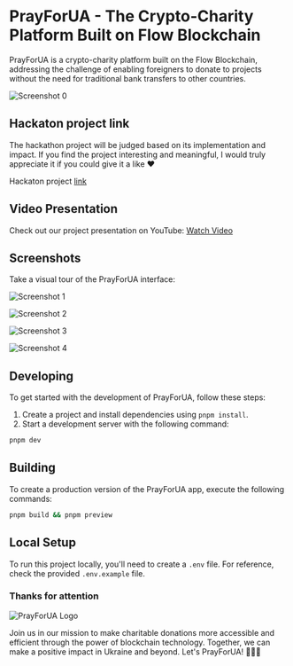# PrayForUA - The Crypto-Charity Platform Built on Flow Blockchain

PrayForUA is a crypto-charity platform built on the Flow Blockchain, addressing the challenge of enabling foreigners to donate to projects without the need for traditional bank transfers to other countries.

![Screenshot 0](https://devfolio-prod.s3.ap-south-1.amazonaws.com/hackathons/633065500193427091033d2cfc2621e6/projects/13242cc41ceb42308aa0e6ab6fcb1a84/961330ec-0453-4121-b115-92426dad77d7.png)

## Hackaton project link

The hackathon project will be judged based on its implementation and impact. If you find the project interesting and meaningful, I would truly appreciate it if you could give it a like ❤️

Hackaton project [link](https://devfolio.co/projects/prayforua-charity-platform-2d3f)

## Video Presentation

Check out our project presentation on YouTube: [Watch Video](https://youtu.be/Zk6X8abE_BU)

## Screenshots

Take a visual tour of the PrayForUA interface:

![Screenshot 1](https://devfolio-prod.s3.ap-south-1.amazonaws.com/hackathons/633065500193427091033d2cfc2621e6/projects/13242cc41ceb42308aa0e6ab6fcb1a84/4629090a-13f8-4ef9-a16c-a34dcdd1952c.png)

![Screenshot 2](https://assets.devfolio.co/hackathons/633065500193427091033d2cfc2621e6/projects/13242cc41ceb42308aa0e6ab6fcb1a84/7527e3f7-82ff-4887-a951-d17a69bae1a9.png)

![Screenshot 3](https://assets.devfolio.co/hackathons/633065500193427091033d2cfc2621e6/projects/13242cc41ceb42308aa0e6ab6fcb1a84/afa02ac6-be2e-4ea5-a95f-bb7779ec7fe6.png)

![Screenshot 4](https://assets.devfolio.co/hackathons/633065500193427091033d2cfc2621e6/projects/13242cc41ceb42308aa0e6ab6fcb1a84/b45180c6-af5f-428c-9445-40a91a2b68d4.png)

## Developing

To get started with the development of PrayForUA, follow these steps:

1. Create a project and install dependencies using `pnpm install`.
2. Start a development server with the following command:

```bash
pnpm dev
```

## Building

To create a production version of the PrayForUA app, execute the following commands:

```bash
pnpm build && pnpm preview
```

## Local Setup

To run this project locally, you'll need to create a `.env` file. For reference, check the provided `.env.example` file.

### Thanks for attention

![PrayForUA Logo](https://devfolio.co/_next/image?url=https%3A%2F%2Fassets.devfolio.co%2Fhackathons%2F633065500193427091033d2cfc2621e6%2Fprojects%2F13242cc41ceb42308aa0e6ab6fcb1a84%2Fd9f9db88-6ceb-43b6-bc5e-e5374332bfae.jpeg&w=1440&q=75)

Join us in our mission to make charitable donations more accessible and efficient through the power of blockchain technology. Together, we can make a positive impact in Ukraine and beyond. Let's PrayForUA! 🙏🇺🇦
